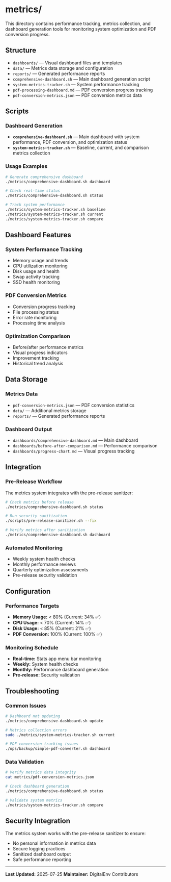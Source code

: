 # metrics/

This directory contains performance tracking, metrics collection, and dashboard generation tools for monitoring system optimization and PDF conversion progress.

## Structure
- `dashboards/` — Visual dashboard files and templates
- `data/` — Metrics data storage and configuration
- `reports/` — Generated performance reports
- `comprehensive-dashboard.sh` — Main dashboard generation script
- `system-metrics-tracker.sh` — System performance tracking
- `pdf-processing-dashboard.md` — PDF conversion progress tracking
- `pdf-conversion-metrics.json` — PDF conversion metrics data

## Scripts

### Dashboard Generation
- **`comprehensive-dashboard.sh`** — Main dashboard with system performance, PDF conversion, and optimization status
- **`system-metrics-tracker.sh`** — Baseline, current, and comparison metrics collection

### Usage Examples
```bash
# Generate comprehensive dashboard
./metrics/comprehensive-dashboard.sh dashboard

# Check real-time status
./metrics/comprehensive-dashboard.sh status

# Track system performance
./metrics/system-metrics-tracker.sh baseline
./metrics/system-metrics-tracker.sh current
./metrics/system-metrics-tracker.sh compare
```

## Dashboard Features

### System Performance Tracking
- Memory usage and trends
- CPU utilization monitoring
- Disk usage and health
- Swap activity tracking
- SSD health monitoring

### PDF Conversion Metrics
- Conversion progress tracking
- File processing status
- Error rate monitoring
- Processing time analysis

### Optimization Comparison
- Before/after performance metrics
- Visual progress indicators
- Improvement tracking
- Historical trend analysis

## Data Storage

### Metrics Data
- `pdf-conversion-metrics.json` — PDF conversion statistics
- `data/` — Additional metrics storage
- `reports/` — Generated performance reports

### Dashboard Output
- `dashboards/comprehensive-dashboard.md` — Main dashboard
- `dashboards/before-after-comparison.md` — Performance comparison
- `dashboards/progress-chart.md` — Visual progress tracking

## Integration

### Pre-Release Workflow
The metrics system integrates with the pre-release sanitizer:
```bash
# Check metrics before release
./metrics/comprehensive-dashboard.sh status

# Run security sanitization
./scripts/pre-release-sanitizer.sh --fix

# Verify metrics after sanitization
./metrics/comprehensive-dashboard.sh dashboard
```

### Automated Monitoring
- Weekly system health checks
- Monthly performance reviews
- Quarterly optimization assessments
- Pre-release security validation

## Configuration

### Performance Targets
- **Memory Usage:** < 80% (Current: 34% ✅)
- **CPU Usage:** < 70% (Current: 14% ✅)
- **Disk Usage:** < 85% (Current: 21% ✅)
- **PDF Conversion:** 100% (Current: 100% ✅)

### Monitoring Schedule
- **Real-time:** Stats app menu bar monitoring
- **Weekly:** System health checks
- **Monthly:** Performance dashboard generation
- **Pre-release:** Security validation

## Troubleshooting

### Common Issues
```bash
# Dashboard not updating
./metrics/comprehensive-dashboard.sh update

# Metrics collection errors
sudo ./metrics/system-metrics-tracker.sh current

# PDF conversion tracking issues
./ops/backup/simple-pdf-converter.sh dashboard
```

### Data Validation
```bash
# Verify metrics data integrity
cat metrics/pdf-conversion-metrics.json

# Check dashboard generation
./metrics/comprehensive-dashboard.sh status

# Validate system metrics
./metrics/system-metrics-tracker.sh compare
```

## Security Integration

The metrics system works with the pre-release sanitizer to ensure:
- No personal information in metrics data
- Secure logging practices
- Sanitized dashboard output
- Safe performance reporting

---

**Last Updated:** 2025-07-25
**Maintainer:** DigitalEnv Contributors
